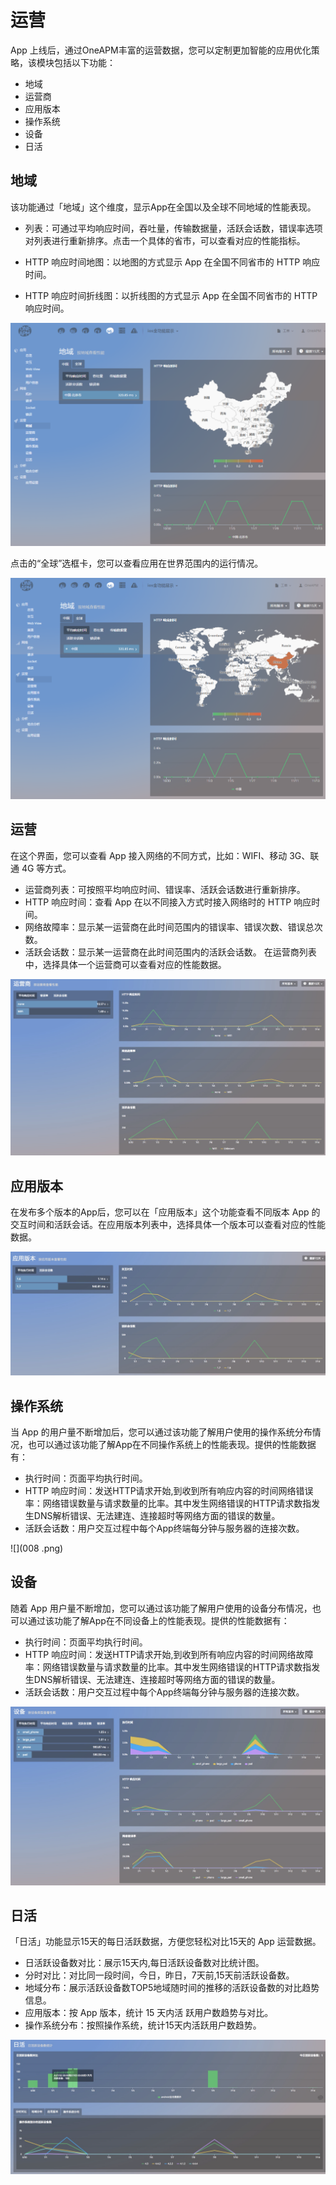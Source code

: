# 运营

App 上线后，通过OneAPM丰富的运营数据，您可以定制更加智能的应用优化策略，该模块包括以下功能：
* 地域
* 运营商
* 应用版本
* 操作系统
* 设备
* 日活

## 地域
该功能通过「地域」这个维度，显示App在全国以及全球不同地域的性能表现。
* 列表：可通过平均响应时间，吞吐量，传输数据量，活跃会话数，错误率选项对列表进行重新排序。点击一个具体的省市，可以查看对应的性能指标。

* HTTP 响应时间地图：以地图的方式显示 App 在全国不同省市的 HTTP 响应时间。

* HTTP 响应时间折线图：以折线图的方式显示 App 在全国不同省市的 HTTP 响应时间。

![](0004.png)

点击的“全球”选框卡，您可以查看应用在世界范围内的运行情况。

![](005.png)

## 运营
在这个界面，您可以查看 App 接入网络的不同方式，比如：WIFI、移动 3G、联通 4G 等方式。
* 运营商列表：可按照平均响应时间、错误率、活跃会话数进行重新排序。
* HTTP 响应时间：查看 App 在以不同接入方式时接入网络时的 HTTP 响应时间。
* 网络故障率：显示某一运营商在此时间范围内的错误率、错误次数、错误总次数。
* 活跃会话数：显示某一运营商在此时间范围内的活跃会话数。
在运营商列表中，选择具体一个运营商可以查看对应的性能数据。

![](006.png)

## 应用版本 
在发布多个版本的App后，您可以在「应用版本」这个功能查看不同版本 App 的交互时间和活跃会话。在应用版本列表中，选择具体一个版本可以查看对应的性能数据。

![](007.png)
## 操作系统
当 App 的用户量不断增加后，您可以通过该功能了解用户使用的操作系统分布情况，也可以通过该功能了解App在不同操作系统上的性能表现。提供的性能数据有：
* 执行时间：页面平均执行时间。
* HTTP 响应时间：发送HTTP请求开始,到收到所有响应内容的时间网络错误率：网络错误数量与请求数量的比率。其中发生网络错误的HTTP请求数指发生DNS解析错误、无法建连、连接超时等网络方面的错误的数量。
* 活跃会话数：用户交互过程中每个App终端每分钟与服务器的连接次数。

![](008 .png)
## 设备
随着 App 用户量不断增加，您可以通过该功能了解用户使用的设备分布情况，也可以通过该功能了解App在不同设备上的性能表现。提供的性能数据有：
* 执行时间：页面平均执行时间。
* HTTP 响应时间：发送HTTP请求开始,到收到所有响应内容的时间网络故障率：网络错误数量与请求数量的比率。其中发生网络错误的HTTP请求数指发生DNS解析错误、无法建连、连接超时等网络方面的错误的数量。
* 活跃会话数：用户交互过程中每个App终端每分钟与服务器的连接次数。

![](009.png)
## 日活
「日活」功能显示15天的每日活跃数据，方便您轻松对比15天的 App 运营数据。
* 日活跃设备数对比：展示15天内,每日活跃设备数对比统计图。
* 分时对比：对比同一段时间，今日，昨日，7天前,15天前活跃设备数。
* 地域分布：展示活跃设备数TOP5地域随时间的推移的活跃设备数的对比趋势信息。
* 应用版本：按 App 版本，统计 15 天内活 跃用户数趋势与对比。
* 操作系统分布：按照操作系统，统计15天内活跃用户数趋势。

![](010.png)
